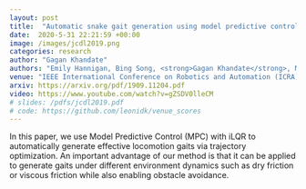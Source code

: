 ```yaml
---
layout: post
title:  "Automatic snake gait generation using model predictive control"
date:  2020-5-31 22:21:59 +00:00
image: /images/jcdl2019.png
categories: research
author: "Gagan Khandate"
authors: "Emily Hannigan, Bing Song, <strong>Gagan Khandate</strong>, Maxmillian Haas-Heger, Ji Yin, Matei Ciocarlie"
venue: "IEEE International Conference on Robotics and Automation (ICRA)"
arxiv: https://arxiv.org/pdf/1909.11204.pdf
video: https://www.youtube.com/watch?v=gZSDV0lleCM
# slides: /pdfs/jcdl2019.pdf
# code: https://github.com/leonidk/venue_scores
---
```

In this paper, we use Model Predictive Control (MPC) with iLQR to automatically generate effective locomotion gaits via trajectory optimization. An important advantage of our method is that it can be applied to generate gaits under different environment dynamics such as dry friction or viscous friction while also enabling obstacle avoidance.